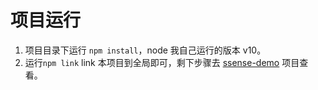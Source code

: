 # 项目运行
1. 项目目录下运行 `npm install`，node 我自己运行的版本 v10。
2. 运行`npm link` link 本项目到全局即可，剩下步骤去 [ssense-demo](https://github.com/dg9981/ssense_demo) 项目查看。
